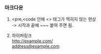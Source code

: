 ### 마크다운

1. <pre,<code 안에 <> 태그가 먹히지 않는 현상 <br>
-> 시작과 끝에 ~~~ 붙여 주면 됨. <br> 

2. 하이퍼링크 <br>
<http://example.com/> <br>
<address@example.com> <br> 

